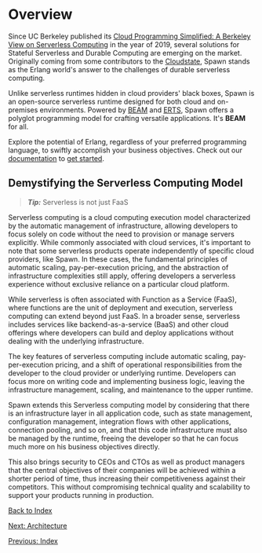 # Overview

Since UC Berkeley published its [Cloud Programming Simplified: A Berkeley View on
Serverless Computing](https://www2.eecs.berkeley.edu/Pubs/TechRpts/2019/EECS-2019-3.pdf) in the year of 2019, several solutions for Stateful Serverless and Durable Computing are emerging on the market.
Originally coming from some contributors to the [Cloudstate](https://github.com/cloudstateio/cloudstate), Spawn stands as the Erlang world's answer to the challenges of durable serverless computing. 

Unlike serverless runtimes hidden in cloud providers' black boxes, Spawn is an open-source serverless runtime designed for both cloud and on-premises environments. Powered by [BEAM](https://www.erlang.org/blog/a-brief-beam-primer/) and [ERTS](https://www.erlang.org/doc/apps/erts/), Spawn offers a polyglot programming model for crafting versatile applications. It's **BEAM** for all.

Explore the potential of Erlang, regardless of your preferred programming language, to swiftly accomplish your business objectives. Check out our [documentation](docs/index.md) to [get started](docs/getting_started.md).

## Demystifying the Serverless Computing Model

> **_Tip:_** Serverless is not just FaaS

Serverless computing is a cloud computing execution model characterized by the automatic management of infrastructure, allowing developers to focus solely on code without the need to provision or manage servers explicitly. While commonly associated with cloud services, it's important to note that some serverless products operate independently of specific cloud providers, like Spawn. In these cases, the fundamental principles of automatic scaling, pay-per-execution pricing, and the abstraction of infrastructure complexities still apply, offering developers a serverless experience without exclusive reliance on a particular cloud platform.

While serverless is often associated with Function as a Service (FaaS), where functions are the unit of deployment and execution, serverless computing can extend beyond just FaaS. In a broader sense, serverless includes services like backend-as-a-service (BaaS) and other cloud offerings where developers can build and deploy applications without dealing with the underlying infrastructure.

The key features of serverless computing include automatic scaling, pay-per-execution pricing, and a shift of operational responsibilities from the developer to the cloud provider or underlying runtime. Developers can focus more on writing code and implementing business logic, leaving the infrastructure management, scaling, and maintenance to the upper runtime.

Spawn extends this Serverless computing model by considering that there is an infrastructure layer in all application code, such as state management, configuration management, integration flows with other applications, connection pooling, and so on, and that this code infrastructure must also be managed by the runtime, freeing the developer so that he can focus much more on his business objectives directly.

This also brings security to CEOs and CTOs as well as product managers that the central objectives of their companies will be achieved within a shorter period of time, thus increasing their competitiveness against their competitors. This without compromising technical quality and scalability to support your products running in production.

[Back to Index](index.md)

[Next: Architecture](architecture.md)

[Previous: Index](index.md)